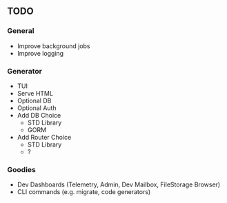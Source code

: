 ## TODO

### General

- Improve background jobs
- Improve logging

### Generator

- TUI
- Serve HTML
- Optional DB
- Optional Auth
- Add DB Choice
    - STD Library
    - GORM
- Add Router Choice 
    - STD Library
    - ?

### Goodies

- Dev Dashboards (Telemetry, Admin, Dev Mailbox, FileStorage Browser)
- CLI commands (e.g. migrate, code generators)

